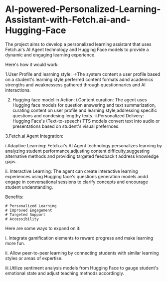 # AI-powered-Personalized-Learning-Assistant-with-Fetch.ai-and-Hugging-Face
The project aims to develop a personalized learning assistant that uses Fetch.ai's AI Agent technology and Hugging Face models to provide a dynamic and engaging learning experience.

Here's how it would work:


1.User Profile and learning style:
->The system content a user profile based on a student's learning style,perferred content formats adnd academics strengths and weaknessess gathered through questionnaries and AI interactions.

2. Hugging face model in Action:
 i.Content curation: The agent uses Hugging face models for question answering 
   and text summarization, curating content on user profile and learning 
   style,addressing specific questions and condesing lengthy texts.
 ii.Personalized Delivery: Hugging Face's (Text-to-speech) TTS models convert 
    text into audio or presentations based on student's visual prefernces.

3.Fetch.ai Agent Integration:
 
 i.Adaptive Learning: Fetch.ai's AI Agent technology personalizes learning by 
   analyzing  student performance,adjusting content difficulty,suggesting 
   alternative methods and providing targeted feedback t address knowledge gaps.

 ii. Interactive Learning: The agent can create interactive learning experiences 
     using Hugging face's questions generation models andd engage in 
     conversational sessions to clarify concepts and encourage student 
     understanding.

   Benefits:
   
    # Personalized Learning
    # Improved Engagement
    # Targeted Support
    # Accessibility
    
Here are some ways to expand on it:


i. Integrate gamification elements to reward progress and make learning more fun.

ii. Allow peer-to-peer learning by connecting students with similar learning 
    styles or areas of expertise.

iii.Utilize sentiment analysis models from Hugging Face to gauge student's 
    emotional state and adjust teaching methods accordingly.
